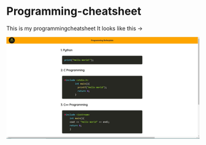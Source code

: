 # Programming-cheatsheet
This is my programmingcheatsheet 
It looks like this -> 



![](images/screenshot.jpg)
